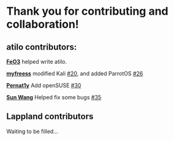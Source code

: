 # Thank you for contributing and collaboration!

## atilo contributors:
**[FeO3](https://github.com/seashell11234455)** helped write atilo.

**[myfreess](https://github.com/myfreess)** modified Kali [#20](https://github.com/YadominJinta/atilo/pull/20), and added ParrotOS [#26](https://github.com/YadominJinta/atilo/pull/26)

**[Pernat1y](https://github.com/Pernat1y)** Add openSUSE [#30](https://github.com/YadominJinta/atilo/pull/30)

**[Sun Wang](https://github.com/Z5X67280)** Helped fix some bugs [#35](https://github.com/YadominJinta/atilo/pull/35)

## Lappland contributors
Waiting to be filled...

